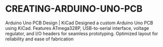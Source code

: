 # CREATING-ARDUINO-UNO-PCB
Arduino Uno PCB Design | KiCad Designed a custom Arduino Uno PCB using KiCad. Features ATmega328P, USB-to-serial interface, voltage regulator, and I/O headers for seamless prototyping. Optimized layout for reliability and ease of fabrication
